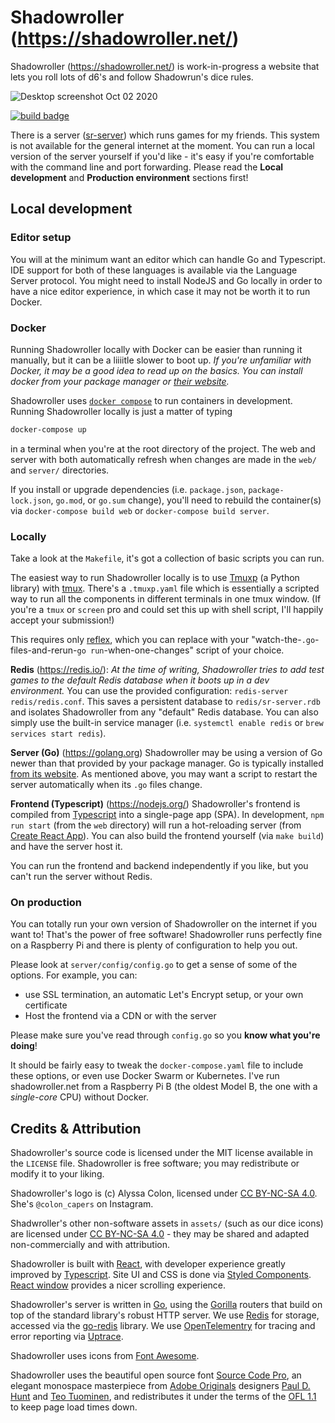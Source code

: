 # Shadowroller (https://shadowroller.net/)

Shadowroller (https://shadowroller.net/) is work-in-progress a website that lets you roll lots of d6's and follow Shadowrun's dice rules.

![Desktop screenshot Oct 02 2020](https://user-images.githubusercontent.com/1468114/94968996-ea440600-04cf-11eb-97eb-faca0af677f3.png)

[![build badge](https://github.com/SnirkImmington/shadowroller/actions/workflows/ci.yml/badge.svg)](https://github.com/SnirkImmington/shadowroller/actions/workflows/ci.yml)

There is a server ([sr-server](https://github.com/SnirkImmington/sr-server)) which runs games for my friends.
This system is not available for the general internet at the moment.
You can run a local version of the server yourself if you'd like - it's easy if
you're comfortable with the command line and port forwarding. Please read the
**Local development** and **Production environment** sections first!

## Local development

### Editor setup

You will at the minimum want an editor which can handle Go and Typescript. IDE
support for both of these languages is available via the Language Server
protocol. You might need to install NodeJS and Go locally in order to have a
nice editor experience, in which case it may not be worth it to run Docker.

### Docker

Running Shadowroller locally with Docker can be easier than running it manually,
but it can be a liiiitle slower to boot up.
_If you're unfamiliar with Docker, it may be a good idea to read up on the
basics. You can install docker from your package manager or
[their website](https://www.docker.com/get-started)._

Shadowroller uses [`docker compose`](https://docs.docker.com/compose/) to run
containers in development. Running Shadowroller locally is just a matter of
typing

```bash
docker-compose up
```

in a terminal when you're at the root directory of the project. The web and
server with both automatically refresh when changes are made in the `web/` and
`server/` directories.

If you install or upgrade dependencies (i.e. `package.json`,
`package-lock.json`, `go.mod`, or `go.sum` change), you'll need to rebuild the
container(s) via `docker-compose build web` or `docker-compose build server`.

### Locally

Take a look at the `Makefile`, it's got a collection of basic scripts you can run.

The easiest way to run Shadowroller locally is to use
[Tmuxp](https://tmuxp.git-pull.com/about.html) (a Python library) with
[tmux](https://github.com/tmux/tmux). There's a `.tmuxp.yaml` file which is
essentially a scripted way to run all the components in different terminals in
one tmux window. (If you're a `tmux` or `screen` pro and could set this up with
shell script, I'll happily accept your submission!)

This requires only
[reflex](https://github.com/cespare/reflex), which you can replace with your
"watch-the-`.go`-files-and-rerun-`go run`-when-one-changes" script of your choice.

**Redis** (https://redis.io/):
_At the time of writing, Shadowroller tries to add test games to the default Redis_
_database when it boots up in a dev environment._
You can use the provided configuration: `redis-server redis/redis.conf`. This
saves a persistent database to `redis/sr-server.rdb` and isolates Shadowroller
from any "default" Redis database. You can also simply use the built-in service
manager (i.e. `systemctl enable redis` or `brew services start redis`).

**Server (Go)** (https://golang.org)
Shadowroller may be using a version of Go newer than that provided by your
package manager. Go is typically installed
[from its website](https://golang.org/doc/install). As mentioned above, you may
want a script to restart the server automatically when its `.go` files change.

**Frontend (Typescript)** (https://nodejs.org/)
Shadowroller's frontend is compiled from
[Typescript](https://typescriptlang.org) into a single-page app (SPA). In
development, `npm run start` (from the `web` directory) will run a hot-reloading
server (from [Create React App](https://create-react-app.dev)). You can also
build the frontend yourself (via `make build`) and have the server host it.

You can run the frontend and backend independently if you like, but you can't
run the server without Redis.

### On production

You can totally run your own version of Shadowroller on the internet if you want
to! That's the power of free software! Shadowroller runs perfectly fine on a
Raspberry Pi and there is plenty of configuration to help you out.

Please look at `server/config/config.go` to get a sense of some of the options.
For example, you can:
- use SSL termination, an automatic Let's Encrypt setup, or your own certificate
- Host the frontend via a CDN or with the server

Please make sure you've read through `config.go` so you **know what you're doing**!

It should be fairly easy to tweak the `docker-compose.yaml` file to include
these options, or even use Docker Swarm or Kubernetes. I've run shadowroller.net
from a Raspberry Pi B (the oldest Model B, the one with a _single-core_ CPU)
without Docker.

## Credits & Attribution

Shadowroller's source code is licensed under the MIT license available in the
`LICENSE` file. Shadowroller is free software; you may redistribute or modify it
to your liking.

Shadowroller's logo is (c) Alyssa Colon, licensed under
[CC BY-NC-SA 4.0](https://creativecommons.org/licenses/by-nc-sa/4.0/).
She's `@colon_capers` on Instagram.

Shadwroller's other non-software assets in `assets/` (such as our dice icons) are licensed under
[CC BY-NC-SA 4.0](https://creativecommons.org/licenses/by-nc-sa/4.0/) - they may
be shared and adapted non-commercially and with attribution.

Shadowroller is built with [React](https://reactjs.org), with developer experience
greatly improved by [Typescript](https://typescriptlang.org/).
Site UI and CSS is done via [Styled Components](https://styled-components.com).
[React window](https://react-window.now.sh/) provides a nicer scrolling experience.

Shadowroller's server is written in [Go](https://golang.org/), using the
[Gorilla](https://github.com/gorilla) routers that build on top of the standard
library's robust HTTP server. We use [Redis](https://redis.io/) for storage,
accessed via the [go-redis](https://github.com/go-redis/redis) library. We use
[OpenTelementry](https://opentelemetry.io/) for tracing and error reporting via
[Uptrace](https://uptrace.dev).

Shadowroller uses icons from [Font Awesome](https://fontawesome.com).

Shadowroller uses the beautiful open source font
[Source Code Pro](https://github.com/adobe-fonts/source-code-pro), an elegant
monospace masterpiece from
[Adobe Originals](https://fonts.adobe.com/foundries/adobe) designers
[Paul D. Hunt](https://fonts.adobe.com/designers/paul-d-hunt) and
[Teo Tuominen](https://fonts.adobe.com/designers/teo-tuominen),
and redistributes it under the terms of the
[OFL 1.1](https://scripts.sil.org/cms/scripts/page.php?site_id=nrsi&id=OFL)
to keep page load times down.
